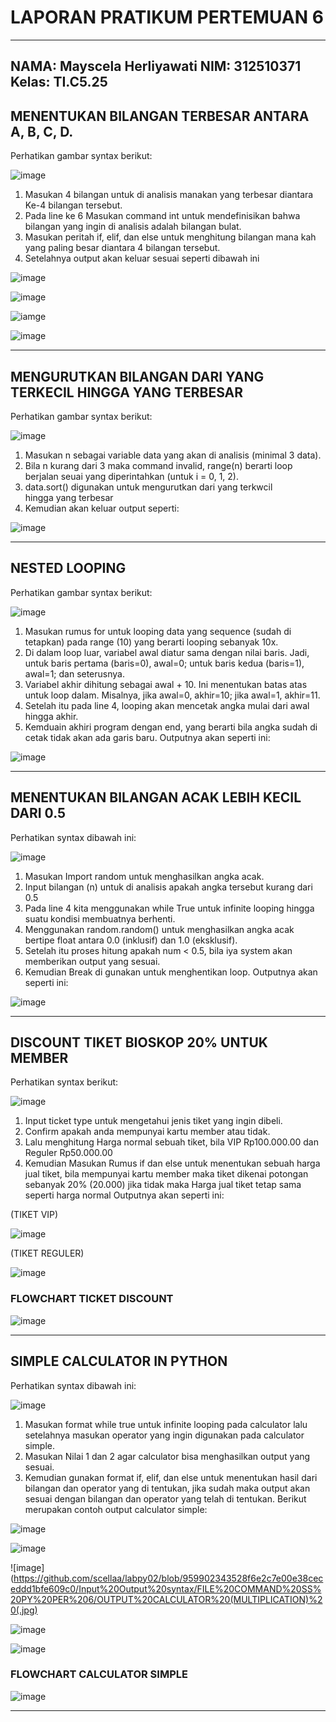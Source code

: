 # LAPORAN PRATIKUM PERTEMUAN 6 
----------------------------------
NAMA: Mayscela Herliyawati 
NIM: 312510371
Kelas: TI.C5.25
----------------------------------

## MENENTUKAN BILANGAN TERBESAR ANTARA A, B, C, D.
Perhatikan gambar syntax berikut:


![image](https://github.com/scellaa/labpy02/blob/c326944ac88ca0c1db723df1292ec0f77763c65e/Input%20Output%20syntax/FILE%20COMMAND%20SS%20PY%20PER%206/Lat%201%20py%20%20input%20(the%20greater%20number).jpg)

1. Masukan 4 bilangan untuk di analisis manakan yang terbesar diantara Ke-4 bilangan tersebut.
2. Pada line ke 6 Masukan command int untuk mendefinisikan bahwa bilangan yang ingin di analisis adalah bilangan bulat.
3. Masukan peritah if, elif, dan else untuk menghitung bilangan mana kah yang paling besar diantara 4 bilangan tersebut.
4. Setelahnya output akan keluar sesuai seperti dibawah ini

   
![image](https://github.com/scellaa/labpy02/blob/c326944ac88ca0c1db723df1292ec0f77763c65e/Input%20Output%20syntax/FILE%20COMMAND%20SS%20PY%20PER%206/Output%20lat%201%20py%20(a%20is%20greater).jpg)

![image](https://github.com/scellaa/labpy02/blob/c326944ac88ca0c1db723df1292ec0f77763c65e/Input%20Output%20syntax/FILE%20COMMAND%20SS%20PY%20PER%206/Output%20lat%20py%201%20(b%20is%20greater).jpg)

![iamge](https://github.com/scellaa/labpy02/blob/c326944ac88ca0c1db723df1292ec0f77763c65e/Input%20Output%20syntax/FILE%20COMMAND%20SS%20PY%20PER%206/Output%20lat%201%20py%20(c%20is%20greater).jpg)

![image]( https://github.com/scellaa/labpy02/blob/c326944ac88ca0c1db723df1292ec0f77763c65e/Input%20Output%20syntax/FILE%20COMMAND%20SS%20PY%20PER%206/Output%20lat%201%20py%20(d%20is%20greater).jpg)


-----------------------------------------------------------------------------------------------------------------------
## MENGURUTKAN BILANGAN DARI YANG TERKECIL HINGGA YANG TERBESAR
Perhatikan gambar syntax berikut:


![image](https://github.com/scellaa/labpy02/blob/c326944ac88ca0c1db723df1292ec0f77763c65e/Input%20Output%20syntax/FILE%20COMMAND%20SS%20PY%20PER%206/Input%20Lat%202%20(Data%20Sortir).jpg)


1. Masukan n sebagai variable data yang akan di analisis (minimal 3 data).
2. Bila n kurang dari 3 maka command invalid, range(n) berarti loop berjalan seuai yang diperintahkan (untuk i = 0, 1, 2).
3. data.sort() digunakan untuk mengurutkan dari yang terkwcil hingga yang terbesar
4. Kemudian akan keluar output seperti:

   
![image](https://github.com/scellaa/labpy02/blob/c326944ac88ca0c1db723df1292ec0f77763c65e/Input%20Output%20syntax/FILE%20COMMAND%20SS%20PY%20PER%206/Output%20lat%202.jpg)


-----------------------------------------------------------------------------------------------------------------------
## NESTED LOOPING
Perhatikan gambar syntax berikut:


![image](https://github.com/scellaa/labpy02/blob/c326944ac88ca0c1db723df1292ec0f77763c65e/Input%20Output%20syntax/FILE%20COMMAND%20SS%20PY%20PER%206/Input%20LAB%203%20%20lat%201%20(%20NESTED%20LOOPING).jpg)


1. Masukan rumus for untuk looping data yang sequence (sudah di tetapkan) pada range (10) yang berarti looping sebanyak 10x.
2. Di dalam loop luar, variabel awal diatur sama dengan nilai baris. Jadi, untuk baris pertama (baris=0), awal=0; untuk baris kedua (baris=1), awal=1; dan seterusnya.
3. Variabel akhir dihitung sebagai awal + 10. Ini menentukan batas atas untuk loop dalam. Misalnya, jika awal=0, akhir=10; jika awal=1, akhir=11.
4. Setelah itu pada line 4, looping akan mencetak angka mulai dari awal hingga akhir.
5. Kemduain akhiri program dengan end, yang berarti bila angka sudah di cetak tidak akan ada garis baru.
Outputnya akan seperti ini:


![image](https://github.com/scellaa/labpy02/blob/c326944ac88ca0c1db723df1292ec0f77763c65e/Input%20Output%20syntax/FILE%20COMMAND%20SS%20PY%20PER%206/output%20LAB%203%20lat%201%20(NESTED%20LOOPING).jpg)


---------------------------------------------------------------------------------------------------------------------
## MENENTUKAN BILANGAN ACAK LEBIH KECIL DARI 0.5
Perhatikan syntax dibawah ini:


![image](https://github.com/scellaa/labpy02/blob/959902343528f6e2c7e00e38ceceddd1bfe609c0/Input%20Output%20syntax/FILE%20COMMAND%20SS%20PY%20PER%206/INPUT%20BILANGAN%20KURANG%20DARI%200.5.jpg)


1. Masukan Import random untuk menghasilkan angka acak.
2. Input bilangan (n) untuk di analisis apakah angka tersebut kurang dari 0.5
3. Pada line 4 kita menggunakan while True untuk infinite looping hingga suatu kondisi membuatnya berhenti.
4. Menggunakan random.random() untuk menghasilkan angka acak bertipe float antara 0.0 (inklusif) dan 1.0 (eksklusif).
5. Setelah itu proses hitung apakah num < 0.5, bila iya system akan memberikan output yang sesuai.
6. Kemudian Break di gunakan untuk menghentikan loop.
Outputnya akan seperti ini:


![image](https://github.com/scellaa/labpy02/blob/c326944ac88ca0c1db723df1292ec0f77763c65e/Input%20Output%20syntax/FILE%20COMMAND%20SS%20PY%20PER%206/Ouput%20(%20BILANGAN%20KURANG%20DARI%200.5).jpg)


---------------------------------------------------------------------------------------------------------------------
## DISCOUNT TIKET BIOSKOP 20% UNTUK MEMBER
Perhatikan syntax berikut:


![image](https://github.com/scellaa/labpy02/blob/c326944ac88ca0c1db723df1292ec0f77763c65e/Input%20Output%20syntax/FILE%20COMMAND%20SS%20PY%20PER%206/Input%20STUDI%20KASUS%201%20(TICKET%20DISCOUNT).jpg)


1. Input ticket type untuk mengetahui jenis tiket yang ingin dibeli.
2. Confirm apakah anda mempunyai kartu member atau tidak.
3. Lalu menghitung Harga normal sebuah tiket, bila VIP Rp100.000.00 dan Reguler Rp50.000.00 
4. Kemudian Masukan Rumus if dan else untuk menentukan sebuah harga jual tiket, bila mempunyai kartu member maka tiket dikenai potongan sebanyak 20% (20.000) jika tidak maka Harga jual tiket tetap sama seperti harga normal
Outputnya akan seperti ini:

(TIKET VIP)


![image](https://github.com/scellaa/labpy02/blob/c326944ac88ca0c1db723df1292ec0f77763c65e/Input%20Output%20syntax/FILE%20COMMAND%20SS%20PY%20PER%206/Output%20(TICKET%20DISCOUNT%20VIP).jpg)


(TIKET REGULER)


![image](https://github.com/scellaa/labpy02/blob/c326944ac88ca0c1db723df1292ec0f77763c65e/Input%20Output%20syntax/FILE%20COMMAND%20SS%20PY%20PER%206/Output%20(TICKET%20DISCOUNT%20REGULER).jpg)


### FLOWCHART TICKET DISCOUNT
![image](https://github.com/scellaa/labpy02/blob/c326944ac88ca0c1db723df1292ec0f77763c65e/Input%20Output%20syntax/FILE%20COMMAND%20SS%20PY%20PER%206/Fowchart%20ticket%20discont.jpg)


----------------------------------------------------------------------------------------------------------------------
## SIMPLE CALCULATOR IN PYTHON
Perhatikan syntax dibawah ini:


![image](https://github.com/scellaa/labpy02/blob/c326944ac88ca0c1db723df1292ec0f77763c65e/Input%20Output%20syntax/FILE%20COMMAND%20SS%20PY%20PER%206/Input%20Studi%20kasus%202%20(%20CALCULATOR).jpg)


1. Masukan format while true untuk infinite looping pada calculator lalu setelahnya masukan operator yang ingin digunakan pada calculator simple.
2. Masukan Nilai 1 dan 2 agar calculator bisa menghasilkan output yang sesuai.
3. Kemudian gunakan format if, elif, dan else untuk menentukan hasil dari bilangan dan operator yang di tentukan, jika sudah maka output akan sesuai dengan bilangan dan operator yang telah di tentukan.
Berikut merupakan contoh output calculator simple:


![image](https://github.com/scellaa/labpy02/blob/c326944ac88ca0c1db723df1292ec0f77763c65e/Input%20Output%20syntax/FILE%20COMMAND%20SS%20PY%20PER%206/OUTPUT%20CALCULATOR%20(%2B).jpg)


![image](https://github.com/scellaa/labpy02/blob/c326944ac88ca0c1db723df1292ec0f77763c65e/Input%20Output%20syntax/FILE%20COMMAND%20SS%20PY%20PER%206/OUTPUT%20CALCULATOR%20(-).jpg)


![image](https://github.com/scellaa/labpy02/blob/959902343528f6e2c7e00e38ceceddd1bfe609c0/Input%20Output%20syntax/FILE%20COMMAND%20SS%20PY%20PER%206/OUTPUT%20CALCULATOR%20(MULTIPLICATION)%20(.jpg)


![image](https://github.com/scellaa/labpy02/blob/959902343528f6e2c7e00e38ceceddd1bfe609c0/Input%20Output%20syntax/FILE%20COMMAND%20SS%20PY%20PER%206/OUTPUT%20CALCULATOR%20(slice).jpg)


![image](https://github.com/scellaa/labpy02/blob/959902343528f6e2c7e00e38ceceddd1bfe609c0/Input%20Output%20syntax/FILE%20COMMAND%20SS%20PY%20PER%206/OUTPUT%20CALCULATOR%20(EXIT).jpg )



### FLOWCHART CALCULATOR SIMPLE


![image](https://github.com/scellaa/labpy02/blob/c326944ac88ca0c1db723df1292ec0f77763c65e/Input%20Output%20syntax/FILE%20COMMAND%20SS%20PY%20PER%206/flowchart%20calculator.jpg)

--------------------------------------------------------------------------------------------------------------------------


